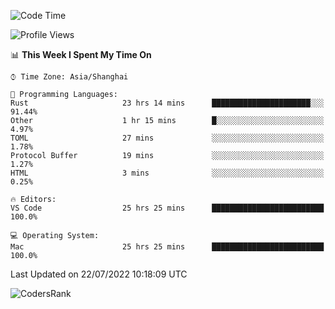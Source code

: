 <!--START_SECTION:waka-->
![Code Time](http://img.shields.io/badge/Code%20Time-1%2C526%20hrs%2013%20mins-blue)

![Profile Views](http://img.shields.io/badge/Profile%20Views-19-blue)

📊 **This Week I Spent My Time On** 

```text
⌚︎ Time Zone: Asia/Shanghai

💬 Programming Languages: 
Rust                     23 hrs 14 mins      ██████████████████████░░░   91.44% 
Other                    1 hr 15 mins        █░░░░░░░░░░░░░░░░░░░░░░░░   4.97% 
TOML                     27 mins             ░░░░░░░░░░░░░░░░░░░░░░░░░   1.78% 
Protocol Buffer          19 mins             ░░░░░░░░░░░░░░░░░░░░░░░░░   1.27% 
HTML                     3 mins              ░░░░░░░░░░░░░░░░░░░░░░░░░   0.25%

🔥 Editors: 
VS Code                  25 hrs 25 mins      █████████████████████████   100.0%

💻 Operating System: 
Mac                      25 hrs 25 mins      █████████████████████████   100.0%

```


 Last Updated on 22/07/2022 10:18:09 UTC
<!--END_SECTION:waka-->

![CodersRank](https://cr-skills-chart-widget.azurewebsites.net/api/api?username=BugenZhao&padding=16&tooltip=true&branding=false&sort-by-score=true&skills=Rust%2C%20Swift%2C%20C%2C%20TypeScript%2C%20Java%2C%20Go%2C%20Dart%2C%20C%2B%2B%2C%20Python%2C%20Assembly%2C%20Shell%2C%20Kotlin)
